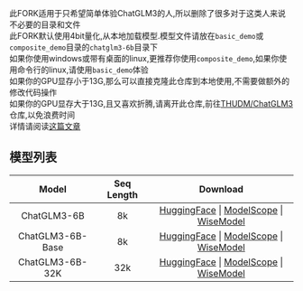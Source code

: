 此FORK适用于只希望简单体验ChatGLM3的人,所以删除了很多对于这类人来说不必要的目录和文件 </br>
此FORK默认使用4bit量化,从本地加载模型.模型文件请放在`basic_demo`或`composite_demo`目录的`chatglm3-6b`目录下 </br>
如果你使用windows或带有桌面的linux,更推荐你使用`composite_demo`,如果你使用命令行的linux,请使用`basic_demo`体验 </br>
如果你的GPU显存小于13G,那么可以直接克隆此仓库到本地使用,不需要做额外的修改代码操作 </br>
如果你的GPU显存大于13G,且又喜欢折腾,请离开此仓库,前往[THUDM/ChatGLM3](https://github.com/THUDM/ChatGLM3)仓库,以免浪费时间 </br>
详情请阅读[这篇文章](https://mmeiblog.cn/2024/02/17/chatglm3/)

## 模型列表

|      Model       | Seq Length |                                                                                                   Download                                                                                                   
|:----------------:|:----------:|:------------------------------------------------------------------------------------------------------------------------------------------------------------------------------------------------------------:
|   ChatGLM3-6B    |     8k     |        [HuggingFace](https://huggingface.co/THUDM/chatglm3-6b) \| [ModelScope](https://modelscope.cn/models/ZhipuAI/chatglm3-6b) \| [WiseModel](https://www.wisemodel.cn/models/ZhipuAI/chatglm3-6b)         
| ChatGLM3-6B-Base |     8k     | [HuggingFace](https://huggingface.co/THUDM/chatglm3-6b-base) \| [ModelScope](https://modelscope.cn/models/ZhipuAI/chatglm3-6b-base) \| [WiseModel](https://www.wisemodel.cn/models/ZhipuAI/chatglm3-6b-base) 
| ChatGLM3-6B-32K  |    32k     |  [HuggingFace](https://huggingface.co/THUDM/chatglm3-6b-32k) \| [ModelScope](https://modelscope.cn/models/ZhipuAI/chatglm3-6b-32k) \| [WiseModel](https://www.wisemodel.cn/models/ZhipuAI/chatglm3-6b-32k)   


